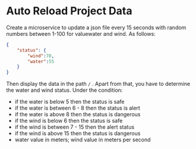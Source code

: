 # Auto Reload Project Data

Create a microservice to update a json file every 15 seconds with random numbers between 1-100 for valuewater and wind. As follows:

```json
{
    "status": {
        "wind":78,
        "water":55
    }
}
```

Then display the data in the path `/` . Apart from that, you have to determine the water and wind status. Under the condition:
- if the water is below 5 then the status is safe
- if the water is between 6 - 8 then the status is alert
- if the water is above 8 then the status is dangerous
- if the wind is below 6 then the status is safe
- if the wind is between 7 - 15 then the alert status
- if the wind is above 15 then the status is dangerous
- water value in meters; wind value in meters per second